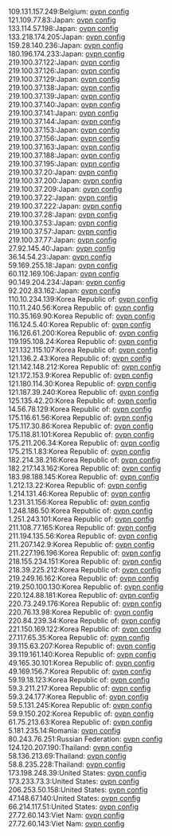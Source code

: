 109.131.157.249:Belgium: [ovpn config](vpn/109_131_157_249.ovpn)  
121.109.77.83:Japan: [ovpn config](vpn/121_109_77_83.ovpn)  
133.114.57.198:Japan: [ovpn config](vpn/133_114_57_198.ovpn)  
133.218.174.205:Japan: [ovpn config](vpn/133_218_174_205.ovpn)  
159.28.140.236:Japan: [ovpn config](vpn/159_28_140_236.ovpn)  
180.196.174.233:Japan: [ovpn config](vpn/180_196_174_233.ovpn)  
219.100.37.122:Japan: [ovpn config](vpn/219_100_37_122.ovpn)  
219.100.37.126:Japan: [ovpn config](vpn/219_100_37_126.ovpn)  
219.100.37.129:Japan: [ovpn config](vpn/219_100_37_129.ovpn)  
219.100.37.138:Japan: [ovpn config](vpn/219_100_37_138.ovpn)  
219.100.37.139:Japan: [ovpn config](vpn/219_100_37_139.ovpn)  
219.100.37.140:Japan: [ovpn config](vpn/219_100_37_140.ovpn)  
219.100.37.141:Japan: [ovpn config](vpn/219_100_37_141.ovpn)  
219.100.37.144:Japan: [ovpn config](vpn/219_100_37_144.ovpn)  
219.100.37.153:Japan: [ovpn config](vpn/219_100_37_153.ovpn)  
219.100.37.156:Japan: [ovpn config](vpn/219_100_37_156.ovpn)  
219.100.37.163:Japan: [ovpn config](vpn/219_100_37_163.ovpn)  
219.100.37.188:Japan: [ovpn config](vpn/219_100_37_188.ovpn)  
219.100.37.195:Japan: [ovpn config](vpn/219_100_37_195.ovpn)  
219.100.37.20:Japan: [ovpn config](vpn/219_100_37_20.ovpn)  
219.100.37.200:Japan: [ovpn config](vpn/219_100_37_200.ovpn)  
219.100.37.209:Japan: [ovpn config](vpn/219_100_37_209.ovpn)  
219.100.37.22:Japan: [ovpn config](vpn/219_100_37_22.ovpn)  
219.100.37.222:Japan: [ovpn config](vpn/219_100_37_222.ovpn)  
219.100.37.28:Japan: [ovpn config](vpn/219_100_37_28.ovpn)  
219.100.37.53:Japan: [ovpn config](vpn/219_100_37_53.ovpn)  
219.100.37.57:Japan: [ovpn config](vpn/219_100_37_57.ovpn)  
219.100.37.77:Japan: [ovpn config](vpn/219_100_37_77.ovpn)  
27.92.145.40:Japan: [ovpn config](vpn/27_92_145_40.ovpn)  
36.14.54.23:Japan: [ovpn config](vpn/36_14_54_23.ovpn)  
59.169.255.18:Japan: [ovpn config](vpn/59_169_255_18.ovpn)  
60.112.169.106:Japan: [ovpn config](vpn/60_112_169_106.ovpn)  
90.149.204.234:Japan: [ovpn config](vpn/90_149_204_234.ovpn)  
92.202.83.162:Japan: [ovpn config](vpn/92_202_83_162.ovpn)  
110.10.234.139:Korea Republic of: [ovpn config](vpn/110_10_234_139.ovpn)  
110.11.240.56:Korea Republic of: [ovpn config](vpn/110_11_240_56.ovpn)  
110.35.169.90:Korea Republic of: [ovpn config](vpn/110_35_169_90.ovpn)  
116.124.5.40:Korea Republic of: [ovpn config](vpn/116_124_5_40.ovpn)  
116.126.61.200:Korea Republic of: [ovpn config](vpn/116_126_61_200.ovpn)  
119.195.108.24:Korea Republic of: [ovpn config](vpn/119_195_108_24.ovpn)  
121.132.115.107:Korea Republic of: [ovpn config](vpn/121_132_115_107.ovpn)  
121.136.2.43:Korea Republic of: [ovpn config](vpn/121_136_2_43.ovpn)  
121.142.148.212:Korea Republic of: [ovpn config](vpn/121_142_148_212.ovpn)  
121.172.153.9:Korea Republic of: [ovpn config](vpn/121_172_153_9.ovpn)  
121.180.114.30:Korea Republic of: [ovpn config](vpn/121_180_114_30.ovpn)  
121.187.39.240:Korea Republic of: [ovpn config](vpn/121_187_39_240.ovpn)  
125.135.42.20:Korea Republic of: [ovpn config](vpn/125_135_42_20.ovpn)  
14.56.78.129:Korea Republic of: [ovpn config](vpn/14_56_78_129.ovpn)  
175.116.61.56:Korea Republic of: [ovpn config](vpn/175_116_61_56.ovpn)  
175.117.30.86:Korea Republic of: [ovpn config](vpn/175_117_30_86.ovpn)  
175.118.81.101:Korea Republic of: [ovpn config](vpn/175_118_81_101.ovpn)  
175.211.206.34:Korea Republic of: [ovpn config](vpn/175_211_206_34.ovpn)  
175.215.1.83:Korea Republic of: [ovpn config](vpn/175_215_1_83.ovpn)  
182.214.38.216:Korea Republic of: [ovpn config](vpn/182_214_38_216.ovpn)  
182.217.143.162:Korea Republic of: [ovpn config](vpn/182_217_143_162.ovpn)  
183.98.188.145:Korea Republic of: [ovpn config](vpn/183_98_188_145.ovpn)  
1.212.13.22:Korea Republic of: [ovpn config](vpn/1_212_13_22.ovpn)  
1.214.131.46:Korea Republic of: [ovpn config](vpn/1_214_131_46.ovpn)  
1.231.31.156:Korea Republic of: [ovpn config](vpn/1_231_31_156.ovpn)  
1.248.186.50:Korea Republic of: [ovpn config](vpn/1_248_186_50.ovpn)  
1.251.243.101:Korea Republic of: [ovpn config](vpn/1_251_243_101.ovpn)  
211.108.77.165:Korea Republic of: [ovpn config](vpn/211_108_77_165.ovpn)  
211.194.135.56:Korea Republic of: [ovpn config](vpn/211_194_135_56.ovpn)  
211.207.142.9:Korea Republic of: [ovpn config](vpn/211_207_142_9.ovpn)  
211.227.196.196:Korea Republic of: [ovpn config](vpn/211_227_196_196.ovpn)  
218.155.234.151:Korea Republic of: [ovpn config](vpn/218_155_234_151.ovpn)  
218.39.225.212:Korea Republic of: [ovpn config](vpn/218_39_225_212.ovpn)  
219.249.16.162:Korea Republic of: [ovpn config](vpn/219_249_16_162.ovpn)  
219.250.100.130:Korea Republic of: [ovpn config](vpn/219_250_100_130.ovpn)  
220.124.88.181:Korea Republic of: [ovpn config](vpn/220_124_88_181.ovpn)  
220.73.249.176:Korea Republic of: [ovpn config](vpn/220_73_249_176.ovpn)  
220.76.13.98:Korea Republic of: [ovpn config](vpn/220_76_13_98.ovpn)  
220.84.239.34:Korea Republic of: [ovpn config](vpn/220_84_239_34.ovpn)  
221.150.169.122:Korea Republic of: [ovpn config](vpn/221_150_169_122.ovpn)  
27.117.65.35:Korea Republic of: [ovpn config](vpn/27_117_65_35.ovpn)  
39.115.63.207:Korea Republic of: [ovpn config](vpn/39_115_63_207.ovpn)  
39.119.161.140:Korea Republic of: [ovpn config](vpn/39_119_161_140.ovpn)  
49.165.30.101:Korea Republic of: [ovpn config](vpn/49_165_30_101.ovpn)  
49.169.156.7:Korea Republic of: [ovpn config](vpn/49_169_156_7.ovpn)  
59.19.18.123:Korea Republic of: [ovpn config](vpn/59_19_18_123.ovpn)  
59.3.211.217:Korea Republic of: [ovpn config](vpn/59_3_211_217.ovpn)  
59.3.24.177:Korea Republic of: [ovpn config](vpn/59_3_24_177.ovpn)  
59.5.131.245:Korea Republic of: [ovpn config](vpn/59_5_131_245.ovpn)  
59.9.150.202:Korea Republic of: [ovpn config](vpn/59_9_150_202.ovpn)  
61.75.213.63:Korea Republic of: [ovpn config](vpn/61_75_213_63.ovpn)  
5.181.235.14:Romania: [ovpn config](vpn/5_181_235_14.ovpn)  
80.243.76.251:Russian Federation: [ovpn config](vpn/80_243_76_251.ovpn)  
124.120.207.190:Thailand: [ovpn config](vpn/124_120_207_190.ovpn)  
58.136.213.69:Thailand: [ovpn config](vpn/58_136_213_69.ovpn)  
58.8.235.228:Thailand: [ovpn config](vpn/58_8_235_228.ovpn)  
173.198.248.39:United States: [ovpn config](vpn/173_198_248_39.ovpn)  
173.233.73.3:United States: [ovpn config](vpn/173_233_73_3.ovpn)  
206.253.50.158:United States: [ovpn config](vpn/206_253_50_158.ovpn)  
47.148.67.140:United States: [ovpn config](vpn/47_148_67_140.ovpn)  
66.214.117.51:United States: [ovpn config](vpn/66_214_117_51.ovpn)  
27.72.60.143:Viet Nam: [ovpn config](vpn/27_72_60_143.ovpn)  
27.72.60.143:Viet Nam: [ovpn config](vpn/27_72_60_143.ovpn)  
